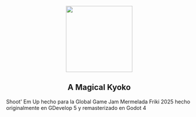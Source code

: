 
<p align="center">
  <img width="180" height="180" src="https://github.com/CharlieFuu69/RenPy_RhythmBeats/blob/main/icons/llup_icon.png](https://github.com/QuetzalcoutlDev/a-magical-kyoko/blob/master/icon.png">
</p>

<h2 align="center"> A Magical Kyoko
 </h2>
 
Shoot' Em Up hecho para la Global Game Jam Mermelada Friki 2025 hecho originalmente en GDevelop 5 y remasterizado en Godot 4

